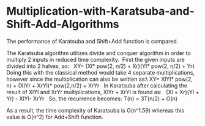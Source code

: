# Multiplication-with-Karatsuba-and-Shift-Add-Algorithms
The performance of Karatsuba and Shift+Add function is compared.&nbsp;


The Karatsuba algorithm  utilizes divide and conquer algorithm in order to multiply 2 inputs in reduced time
complexity.&nbsp; First the given inputs are divided into 2 halves, so: 
&nbsp;
XY= (Xl* pow(2, n/2) + Xr)(Yl* pow(2, n/2) + Yr)
&nbsp; Doing this with the classical method would take 4 separate multiplications, however since the multiplication can also
be written as:\ XY= XlYl* pow(2, n) + (XlYr + XrYl)* pow(2,n/2) + XrYr 
&nbsp;
In Karatsuba after calculating the result of XlYl and XrYr multiplications, XlYr + XrYl is found as: 
&nbsp;
(Xl + Xr)(Yl + Yr) - XlYl- XrYr
&nbsp;
So, the recurrence becomes: T(n) = 3T(n/2) + O(n) &nbsp;


As a result, the time complexity of Karatsuba is O(n^1.59) whereas this value is O(n^2) for Add+Shift function.


